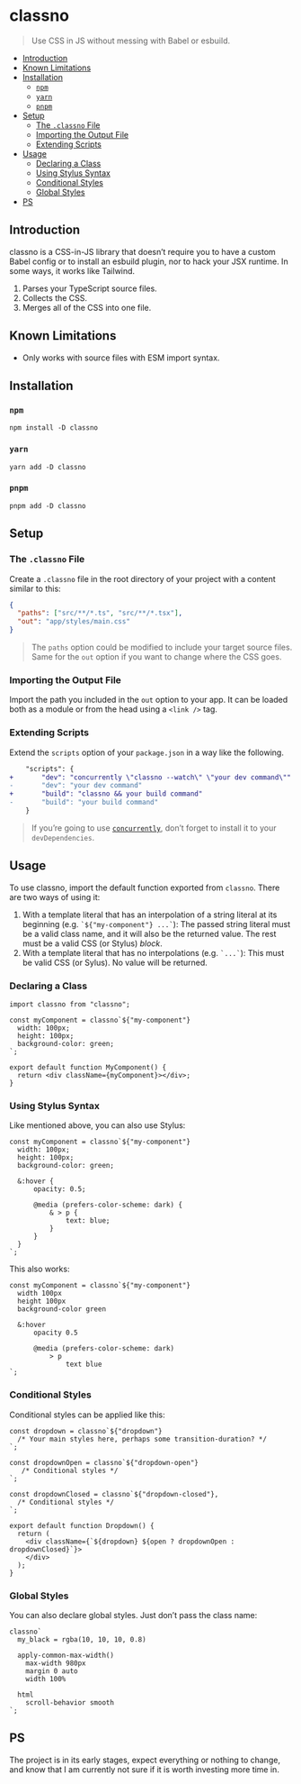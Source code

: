 # classno

> Use CSS in JS without messing with Babel or esbuild.

- [Introduction](#introduction)
- [Known Limitations](#known-limitations)
- [Installation](#installation)
  - [`npm`](#npm)
  - [`yarn`](#yarn)
  - [`pnpm`](#pnpm)
- [Setup](#setup)
  - [The `.classno` File](#the-classno-file)
  - [Importing the Output File](#importing-the-output-file)
  - [Extending Scripts](#extending-scripts)
- [Usage](#usage)
  - [Declaring a Class](#declaring-a-class)
  - [Using Stylus Syntax](#using-stylus-syntax)
  - [Conditional Styles](#conditional-styles)
  - [Global Styles](#global-styles)
- [PS](#ps)

## Introduction

classno is a CSS-in-JS library that doesn’t require you to have a custom Babel
config or to install an esbuild plugin, nor to hack your JSX runtime. In some
ways, it works like Tailwind.

1. Parses your TypeScript source files.
2. Collects the CSS.
3. Merges all of the CSS into one file.

## Known Limitations

- Only works with source files with ESM import syntax.

## Installation

### `npm`

```shell
npm install -D classno
```

### `yarn`

```shell
yarn add -D classno
```

### `pnpm`

```shell
pnpm add -D classno
```

## Setup

### The `.classno` File

Create a `.classno` file in the root directory of your project with a content
similar to this:

```json
{
  "paths": ["src/**/*.ts", "src/**/*.tsx"],
  "out": "app/styles/main.css"
}
```

> The `paths` option could be modified to include your target source files. Same
> for the `out` option if you want to change where the CSS goes.

### Importing the Output File

Import the path you included in the `out` option to your app. It can be loaded
both as a module or from the head using a `<link />` tag.

### Extending Scripts

Extend the `scripts` option of your `package.json` in a way like the following.

```diff
    "scripts": {
+       "dev": "concurrently \"classno --watch\" \"your dev command\"" 
-       "dev": "your dev command"
+       "build": "classno && your build command" 
-       "build": "your build command"
    }
```

> If you’re going to use [`concurrently`](https://npm.im/concurrently), don’t
> forget to install it to your `devDependencies`.

## Usage

To use classno, import the default function exported from `classno`. There are
two ways of using it:

1. With a template literal that has an interpolation of a string literal at its
   beginning (e.g. `` `${"my-component"} ...` ``): The passed string literal
   must be a valid class name, and it will also be the returned value. The rest
   must be a valid CSS (or Stylus) _block_.
2. With a template literal that has no interpolations (e.g. `` `...` ``): This
   must be valid CSS (or Sylus). No value will be returned.

### Declaring a Class

```tsx
import classno from "classno";

const myComponent = classno`${"my-component"}
  width: 100px;
  height: 100px;
  background-color: green;
`;

export default function MyComponent() {
  return <div className={myComponent}></div>;
}
```

### Using Stylus Syntax

Like mentioned above, you can also use Stylus:

```tsx
const myComponent = classno`${"my-component"}
  width: 100px;
  height: 100px;
  background-color: green;

  &:hover {
      opacity: 0.5;

      @media (prefers-color-scheme: dark) {
          & > p {
              text: blue;
          }
      }
  }
`;
```

This also works:

```tsx
const myComponent = classno`${"my-component"}
  width 100px
  height 100px
  background-color green

  &:hover
      opacity 0.5

      @media (prefers-color-scheme: dark)
          > p
              text blue
`;
```

### Conditional Styles

Conditional styles can be applied like this:

```tsx
const dropdown = classno`${"dropdown"}
  /* Your main styles here, perhaps some transition-duration? */
`;

const dropdownOpen = classno`${"dropdown-open"}
   /* Conditional styles */
`;

const dropdownClosed = classno`${"dropdown-closed"},
  /* Conditional styles */
`;

export default function Dropdown() {
  return (
    <div className={`${dropdown} ${open ? dropdownOpen : dropdownClosed}`}>
    </div>
  );
}
```

### Global Styles

You can also declare global styles. Just don’t pass the class name:

```tsx
classno`
  my_black = rgba(10, 10, 10, 0.8)

  apply-common-max-width()
    max-width 980px
    margin 0 auto
    width 100%

  html
    scroll-behavior smooth
`;
```

## PS

The project is in its early stages, expect everything or nothing to change, and
know that I am currently not sure if it is worth investing more time in.
